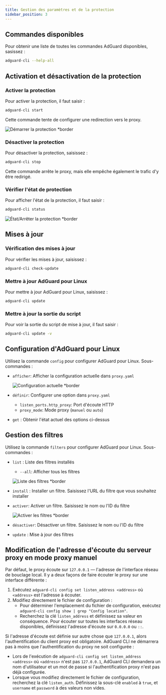 ```yaml
---
title: Gestion des paramètres et de la protection
sidebar_position: 3
---
```


## Commandes disponibles

Pour obtenir une liste de toutes les commandes AdGuard disponibles, sasissez :

```sh
adguard-cli --help-all
```

## Activation et désactivation de la protection

### Activer la protection

Pour activer la protection, il faut saisir :

```sh
adguard-cli start
```

Cette commande tente de configurer une redirection vers le proxy.

![Démarrer la protection \*border](https://cdn.adtidy.org/content/Kb/ad_blocker/linux/start-protection.gif)

### Désactiver la protection

Pour désactiver la protection, saisissez :

```sh
adguard-cli stop
```

Cette commande arrête le proxy, mais elle empêche également le trafic d'y être redirigé.

### Vérifier l'état de protection

Pour afficher l'état de la protection, il faut saisir :

```sh
adguard-cli status
```

![État/Arrêter la protection \*border](https://cdn.adtidy.org/content/Kb/ad_blocker/linux/activation6.png)

## Mises à jour

### Vérification des mises à jour

Pour vérifier les mises à jour, saisissez :

```sh
adguard-cli check-update
```

### Mettre à jour AdGuard pour Linux

Pour mettre à jour AdGuard pour Linux, saisissez :

```sh
adguard-cli update
```

### Mettre à jour la sortie du script

Pour voir la sortie du script de mise à jour, il faut saisir :

```sh
adguard-cli update -v
```

## Configuration d'AdGuard pour Linux

Utilisez la commande `config` pour configurer AdGuard pour Linux. Sous-commandes :

- `afficher`: Afficher la configuration actuelle dans `proxy.yaml`

    ![Configuration actuelle \*border](https://cdn.adtidy.org/content/Kb/ad_blocker/linux/activation7.png)

- `définir`: Configurer une option dans `proxy.yaml`
    - `listen_ports.http_proxy`: Port d'écoute HTTP
    - `proxy_mode`: Mode proxy (`manuel` ou `auto`)

- `get` : Obtenir l'état actuel des options ci-dessus

## Gestion des filtres

Utilisez la commande `filters` pour configurer AdGuard pour Linux. Sous-commandes :

- `list` : Liste des filtres installés

    - `--all`: Afficher tous les filtres

    ![Liste des filtres \*border](https://cdn.adtidy.org/content/Kb/ad_blocker/linux/filter-list.png)

- `install` : Installer un filtre. Saisissez l'URL du filtre que vous souhaitez installer

- `activer`: Activer un filtre. Saisissez le nom ou l'ID du filtre

    ![Activer les filtres \*border](https://cdn.adtidy.org/content/Kb/ad_blocker/linux/built-in-filters.png)

- `désactiver`: Désactiver un filtre. Saisissez le nom ou l'ID du filtre

- `update` : Mise à jour des filtres

## Modification de l'adresse d'écoute du serveur proxy en mode proxy manuel

Par défaut, le proxy écoute sur `127.0.0.1` — l'adresse de l'interface réseau de bouclage local.
Il y a deux façons de faire écouter le proxy sur une interface différente :

1. Exécutez `adguard-cli config set listen_address <address>` où `<address>` est l'adresse à écouter.
2. Modifiez directement le fichier de configuration :
    - Pour déterminer l'emplacement du fichier de configuration, exécutez `adguard-cli config show | grep "Config location"`.
    - Recherchez la clé `listen_address` et définissez sa valeur en conséquence. Pour écouter sur toutes les interfaces réseau disponibles, définissez l'adresse d'écoute sur `0.0.0.0` ou `::`.

Si l'adresse d'écoute est définie sur autre chose que `127.0.0.1`, alors l'authentification du client proxy est obligatoire. AdGuard CLI ne démarrera pas à moins que l'authentification du proxy ne soit configurée :

- Lors de l'exécution de `adguard-cli config set listen_address <address>` où `<address>` n'est pas `127.0.0.1`, AdGuard CLI demandera un nom d'utilisateur et un mot de passe si l'authentification proxy n'est pas déjà configurée.
- Lorsque vous modifiez directement le fichier de configuration, recherchez la clé `listen_auth`. Définissez la sous-clé `enabled` à `true`, et `username` et `password` à des valeurs non vides.
